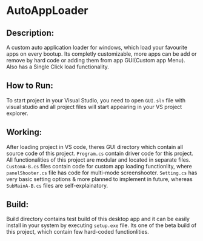 # AutoAppLoader
## Description:
A custom auto application loader for windows, which load your favourite apps on every bootup. Its completly customizable,
more apps can be add or remove by hard code or adding them from app GUI(Custom app Menu). Also has a Single Click load functionality.

## How to Run: 
To start project in your Visual Studio, you need to open `GUI.sln` file with visual studio and all project files will start appearing in your
VS project explorer.

## Working:
After loading project in VS code, theres GUI directory which contain all source code of this project. `Program.cs` contain driver code for this
project. All functionalities of this project are modular and located in separate files. `CustomA-B.cs` files contain code for custom app loading
functionlity, where `panelShooter.cs` file has code for multi-mode screenshooter. `Setting.cs` has very basic setting options & more planned to implement
in future, whereas `SubMainA-B.cs` files are self-explainatory.

## Build:
Build directory contains test build of this desktop app and it can be easily install in your system by executing `setup.exe` file. Its one of the beta
build of this project, which contain few hard-coded functionlities.

